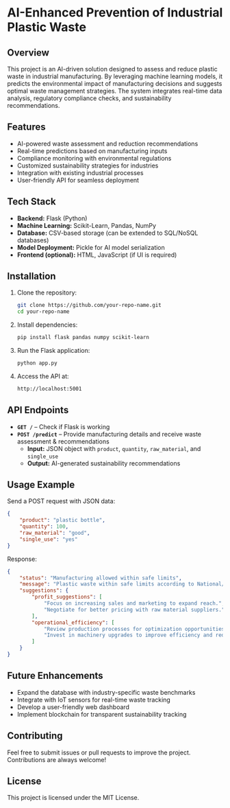 # AI-Enhanced Prevention of Industrial Plastic Waste

## Overview
This project is an AI-driven solution designed to assess and reduce plastic waste in industrial manufacturing. By leveraging machine learning models, it predicts the environmental impact of manufacturing decisions and suggests optimal waste management strategies. The system integrates real-time data analysis, regulatory compliance checks, and sustainability recommendations.

## Features
- AI-powered waste assessment and reduction recommendations
- Real-time predictions based on manufacturing inputs
- Compliance monitoring with environmental regulations
- Customized sustainability strategies for industries
- Integration with existing industrial processes
- User-friendly API for seamless deployment

## Tech Stack
- **Backend:** Flask (Python)
- **Machine Learning:** Scikit-Learn, Pandas, NumPy
- **Database:** CSV-based storage (can be extended to SQL/NoSQL databases)
- **Model Deployment:** Pickle for AI model serialization
- **Frontend (optional):** HTML, JavaScript (if UI is required)

## Installation
1. Clone the repository:
   ```sh
   git clone https://github.com/your-repo-name.git
   cd your-repo-name
   ```
2. Install dependencies:
   ```sh
   pip install flask pandas numpy scikit-learn
   ```
3. Run the Flask application:
   ```sh
   python app.py
   ```
4. Access the API at:
   ```sh
   http://localhost:5001
   ```

## API Endpoints
- **`GET /`** – Check if Flask is working
- **`POST /predict`** – Provide manufacturing details and receive waste assessment & recommendations
  - **Input:** JSON object with `product`, `quantity`, `raw_material`, and `single_use`
  - **Output:** AI-generated sustainability recommendations

## Usage Example
Send a POST request with JSON data:
```json
{
    "product": "plastic bottle",
    "quantity": 100,
    "raw_material": "good",
    "single_use": "yes"
}
```
Response:
```json
{
    "status": "Manufacturing allowed within safe limits",
    "message": "Plastic waste within safe limits according to National/Local Waste Management Regulations.",
    "suggestions": {
        "profit_suggestions": [
            "Focus on increasing sales and marketing to expand reach.",
            "Negotiate for better pricing with raw material suppliers."
        ],
        "operational_efficiency": [
            "Review production processes for optimization opportunities.",
            "Invest in machinery upgrades to improve efficiency and reduce emissions."
        ]
    }
}
```

## Future Enhancements
- Expand the database with industry-specific waste benchmarks
- Integrate with IoT sensors for real-time waste tracking
- Develop a user-friendly web dashboard
- Implement blockchain for transparent sustainability tracking

## Contributing
Feel free to submit issues or pull requests to improve the project. Contributions are always welcome!

## License
This project is licensed under the MIT License.
